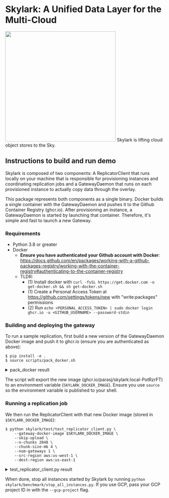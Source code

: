 # Skylark: A Unified Data Layer for the Multi-Cloud

<img src="https://gist.githubusercontent.com/parasj/d67e6e161ea1329d4509c69bc3325dcb/raw/232009efdeb8620d2acb91aec111dedf98fdae18/skylark.jpg" width="350px">
Skylark is lifting cloud object stores to the Sky.

## Instructions to build and run demo
Skylark is composed of two components: A ReplicatorClient that runs locally on your machine that is responsible for provisioning instances and coordinating replication jobs and a GatewayDaemon that runs on each provisioned instance to actually copy data through the overlay.

This package represents both components as a single binary. Docker builds a single container with the GatewayDaemon and pushes it to the Github Container Registry (ghcr.io). After provisioning an instance, a GatewayDaemon is started by launching that container. Therefore, it's simple and fast to launch a new Gateway.

### Requirements
* Python 3.8 or greater
* Docker
    * **Ensure you have authenticated your Github account with Docker**: https://docs.github.com/en/packages/working-with-a-github-packages-registry/working-with-the-container-registry#authenticating-to-the-container-registry
    * TLDR:
        * (1) Install docker with `curl -fsSL https://get.docker.com -o get-docker.sh && sh get-docker.sh`
        * (1) Create a Personal Access Token at https://github.com/settings/tokens/new with "write:packages" permissions
        * (2) Run `echo <PERSONAL_ACCESS_TOKEN> | sudo docker login ghcr.io -u <GITHUB_USERNAME> --password-stdin`

### Building and deploying the gateway
To run a sample replication, first build a new version of the GatewayDaemon Docker image and push it to ghcr.io (ensure you are authenticated as above):

```
$ pip install -e .
$ source scripts/pack_docker.sh
```
<details>
<summary>pack_docker result</summary>
<br>

```
$ pip install -e .
$ source scripts/pack_docker.sh
Building docker image
[+] Building 0.0s (2/2) FINISHED
 => [internal] load build definition from Dockerfile                                                                                               0.0s
 => => transferring dockerfile: 2B                                                                                                                 0.0s
 => [internal] load .dockerignore                                                                                                                  0.0s
 => => transferring context: 2B                                                                                                                    0.0s
failed to solve with frontend dockerfile.v0: failed to read dockerfile: open /var/lib/docker/tmp/buildkit-mount683951637/Dockerfile: no such file or directory
Uploading docker image to ghcr.io/parasj/skylark:local-PotRzrFT
The push refers to repository [ghcr.io/parasj/skylark]
20d2ed8618ca: Layer already exists
1c4146875228: Layer already exists
1f4f7ac2f199: Layer already exists
d1e36ec88afa: Layer already exists
824bf068fd3d: Layer already exists
local-PotRzrFT: digest: sha256:f412e376290d5a7bad28aca57ce9ffcf579e8dd7db3f4d6fb68ceae829d0a6b2 size: 1371
Deleted build cache objects:
tltkismwtov5n8zokghil1py9
u0e2ymhmv64oriiq66ibepn63

Total reclaimed space: 0B
SKYLARK_DOCKER_IMAGE=ghcr.io/parasj/skylark:local-PotRzrFT
```

</details>

The script will export the new image (ghcr.io/parasj/skylark:local-PotRzrFT) to an environment variable (`SKYLARK_DOCKER_IMAGE`). Ensure you use `source` so the environment variable is published to your shell.

### Running a replication job
We then run the ReplicatorClient with that new Docker image (stored in `$SKYLARK_DOCKER_IMAGE`):
```
$ python skylark/test/test_replicator_client.py \
    --gateway-docker-image $SKYLARK_DOCKER_IMAGE \
    --skip-upload \
    --n-chunks 2048 \
    --chunk-size-mb 4 \
    --num-gateways 1 \
    --src-region aws:us-west-1 \
    --dest-region aws:us-east-1
```
<details>
<summary>test_replicator_client.py result</summary>
<br>
 
```
$ python skylark/test/test_replicator_client.py \
    --gateway-docker-image $SKYLARK_DOCKER_IMAGE \
    --skip-upload \
    --n-chunks 2048 \
    --chunk-size-mb 4 \
    --num-gateways 1 \
    --src-region aws:us-west-1 \
    --dest-region aws:us-east-1

=================================================
  ______  _             _                 _
 / _____)| |           | |               | |
( (____  | |  _  _   _ | |  _____   ____ | |  _
 \____ \ | |_/ )| | | || | (____ | / ___)| |_/ )
 _____) )|  _ ( | |_| || | / ___ || |    |  _ (
(______/ |_| \_) \__  | \_)\_____||_|    |_| \_)
                (____/
=================================================

2022-01-07 00:27:02.485 | INFO     | __main__:main:88 - Creating replication client
2022-01-07 00:27:08.630 | DEBUG    | skylark.utils.utils:__exit__:24 - Cloud SSH key initialization: 6.14s
2022-01-07 00:27:08.630 | INFO     | __main__:main:99 - Provisioning gateway instances
2022-01-07 00:27:11.425 | DEBUG    | skylark.utils.utils:__exit__:24 - Refresh AWS instances: 2.79s
2022-01-07 00:27:11.425 | DEBUG    | skylark.utils.utils:__exit__:24 - Provision gateways: 0.00s
Starting up gateways:   0%|                                                                                                                                                        | 0/2 [00:00<?, ?it/s]
Wait for aws:us-west-1:i-058d5f644284b0ba9 to be ready: 0it [00:00, ?it/s]
Starting up gateways (aws:us-west-1): 100%|████████████████████████████████████████████████████████████████████████████████████████████████████████████████████████████████| 2/2 [00:04<00:00,  2.34s/it]
2022-01-07 00:27:16.103 | DEBUG    | skylark.utils.utils:__exit__:24 - Configure gateways: 4.68s
2022-01-07 00:27:16.103 | INFO     | __main__:main:107 - Provisioned path aws:us-west-1 -> aws:us-east-1
2022-01-07 00:27:16.103 | INFO     | __main__:main:109 - 	[aws:us-west-1] http://3.101.126.215:8080/api/v1
2022-01-07 00:27:16.103 | INFO     | __main__:main:109 - 	[aws:us-east-1] http://52.207.248.254:8080/api/v1
Solving chunk path: 100%|████████████████████████████████████████████████████████████████████████████████████████████████████████████████████████████████████████| 2048/2048 [00:00<00:00, 132442.18it/s]
2022-01-07 00:27:16.122 | DEBUG    | skylark.replicate.replicator_client:run_replication_plan:239 - Sending 2048 chunk requests to 3.101.126.215                                | 0/2048 [00:00<?, ?it/s]
2022-01-07 00:27:20.750 | INFO     | __main__:main:124 - 8.2fGByte replication job launched
Replication progress:  17%|███████████████████████▏                                                                                                                | 11.2G/65.5G [00:33<02:24, 377Mbit/s]
```

</details>

When done, stop all instances started by Skylark by running `python skylark/benchmark/stop_all_instances.py`. If you use GCP, pass your GCP project ID in with the `--gcp-project` flag.